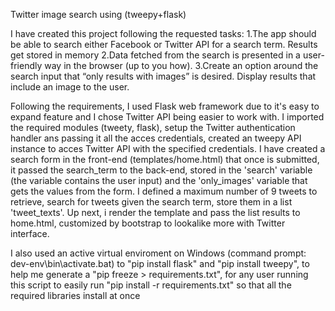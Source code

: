 Twitter image search using (tweepy+flask)

I have created this project following the requested tasks:
1.The app should be able to search either Facebook or Twitter API for a search term. Results get
stored in memory
2.Data fetched from the search is presented in a user-friendly way in the browser (up to you how).
3.Create an option around the search input that “only results with images” is desired. Display results
that include an image to the user.

Following the requirements, I used Flask web framework due to it's easy to expand feature and I chose Twitter API being easier to work with. I imported the required modules (tweety, flask), setup the Twitter authentication handler ans passing it all the acces credentials, created an tweepy API instance to acces Twitter API with the specified credentials.
I have created a search form in the front-end (templates/home.html) that once is submitted, it passed the search_term to the back-end, stored in the 'search' variable (the variable contains the user input) and the 'only_images' variable that gets the values from the form. I defined a maximum number of 9 tweets to retrieve, search for tweets given the search term, store them in a list 'tweet_texts'.
Up next, i render the template and pass the list results to home.html, customized by bootstrap to lookalike more with Twitter interface.

I also used an active virtual enviroment on Windows (command prompt: dev-env\bin\activate.bat) to "pip install flask" and "pip install tweepy", to help me generate a "pip freeze > requirements.txt", for any user running this script to easily run "pip install -r requirements.txt" so that all the required libraries install at once
